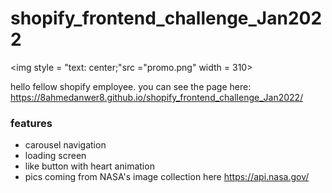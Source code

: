 # shopify_frontend_challenge_Jan2022

<img style = "text: center;"src ="promo.png" width = 310></img>


hello fellow shopify employee.
you can see the page here: https://8ahmedanwer8.github.io/shopify_frontend_challenge_Jan2022/

### features
- carousel navigation
- loading screen
- like button with heart animation
- pics coming from NASA's image collection here https://api.nasa.gov/

